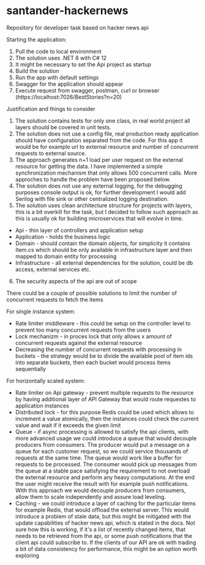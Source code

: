 # santander-hackernews
Repository for developer task based on hacker news api

Starting the application:
1. Pull the code to local environment
2. The solution uses .NET 8 with C# 12
3. It might be necessary to set the Api project as startup
4. Build the solution 
5. Run the app with default settings
6. Swagger for the application should appear
7. Execute request from swagger, postman, curl or browser (https://localhost:7026/BestStories?n=20)

Justification and things to consider
1. The solution contains tests for only one class, in real world project all layers should be covered in unit tests.
2. The solution does not use a config file, real production ready application should have configuration separated from the code. For this app it would be for example url to external resource and number of concurrent requests to external source.
3. The approach generates n+1 load per user request on the external resource for getting the data. I have implemented a simple synchronization mechanism that only allows 500 concurrent calls. More approches to handle the problem have been proposed below.
4. The solution does not use any external logging, for the debugging purposes console output is ok, for further development I would add Serilog with file sink or other centralized logging destination.
5. The solution uses clean architecture structure for projects with layers, this is a bit overkill for the task, but I decided to follow such approach as this is usually ok for building microservices that will evolve in time.
- Api - thin layer of controllers and application setup
- Application - holds the business logic
- Domain - should contain the domain objects, for simplicity it contains Item.cs which should be only available in infrastructure layer and then mapped to domain entity for processing
- Infrastructure - all external dependencies for the solution, could be db access, external services etc.
6. The security aspects of the api are out of scope

There could be a couple of possible solutions to limit the number of concurrent requests to fetch the items

For single instance system:
- Rate limiter middleware - this could be setup on the controller level to prevent too many concurrent requests from the users
- Lock mechanizm - in proces lock that only allows x amount of concurrent requests against the external resource
- Decreasing the number of concurrent requests with processing in buckets - the strategy would be to divide the available pool of item ids into separate buckets, then each bucket would process items sequentially

For horizontally scaled system:
- Rate limiter on Api gateway - prevent multiple requests to the resource by having additional layer of API Gateway that would route requestes to application instances
- Distributed lock - for this purpose Redis could be used which allows to increment a value atomically, then the instances could check the current value and wait if it exceeds the given limit
- Queue - if async processing is allowed to satisfy the api clients, with more advanced usage we could introduce a queue that would decouple producers from consumers. 
  The producer would put a message on a queue for each customer request, so we could service thousands of requests at the same time.
  The queue would work like a buffer for requests to be processed.
  The consumer would pick up messages from the queue at a stable pace satisfying the requirement to not overload the external resource and perform any heavy computations.
  At the end the user might receive the result with for example push notifications.
  With this approach we would decouple producers from consumers, allow them to scale independently and assure load leveling.
- Caching - we could introduce a layer of caching for the particular items for example Redis, that would offload the external server.
  This would introduce a problem of stale data, but this might be mitigated with the update capabilities of hacker news api, which is stated in the docs.
  Not sure how this is working, if it's a list of recently changed items, that needs to be retrieved from the api, or some push notifications that the client api could subscribe to.
  If the clients of our API are ok with trading a bit of data consistency for performance, this might be an option worth exploring